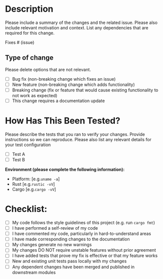 # Description

Please include a summary of the changes and the related issue. Please also include relevant motivation and context. List any dependencies that are required for this change.

Fixes # (issue)

## Type of change

Please delete options that are not relevant.

- [ ] Bug fix (non-breaking change which fixes an issue)
- [ ] New feature (non-breaking change which adds functionality)
- [ ] Breaking change (fix or feature that would cause existing functionality to not work as expected)
- [ ] This change requires a documentation update

# How Has This Been Tested?

Please describe the tests that you ran to verify your changes. Provide instructions so we can reproduce. Please also list any relevant details for your test configuration

- [ ] Test A
- [ ] Test B

**Environment (please complete the following information):**
 - Platform: [e.g.`uname -a`]
 - Rust [e.g.`rustic -vV`]
 - Cargo [e.g.`cargo -vV`]

# Checklist:

- [ ] My code follows the style guidelines of this project (e.g. run `cargo fmt`)
- [ ] I have performed a self-review of my code
- [ ] I have commented my code, particularly in hard-to-understand areas
- [ ] I have made corresponding changes to the documentation
- [ ] My changes generate no new warnings
- [ ] My changes DO NOT require unstable features without prior agreement
- [ ] I have added tests that prove my fix is effective or that my feature works
- [ ] New and existing unit tests pass locally with my changes
- [ ] Any dependent changes have been merged and published in downstream modules
